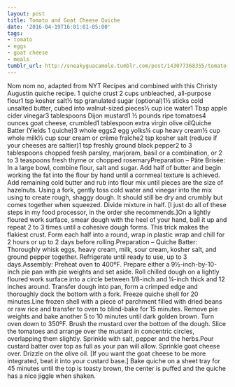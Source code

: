 ```yaml
---
layout: post
title: Tomato and Goat Cheese Quiche
date: '2016-04-19T16:01:01-05:00'
tags:
- tomato
- eggs
- goat cheese
- meals
tumblr_url: http://sneakyguacamole.tumblr.com/post/143077368355/tomato-and-goat-cheese-quiche
---
```

Nom nom no, adapted from NYT Recipes and combined with this Christy Augustin quiche recipe. 1 quiche crust 2 cups unbleached, all-purpose flour1 tsp kosher salt½ tsp granulated sugar (optional)1½ sticks cold unsalted butter, cubed into walnut-sized pieces½ cup ice water1 Tbsp apple cider vinegar3 tablespoons Dijon mustard1 ½ pounds ripe tomatoes4 ounces goat cheese, crumbled1 tablespoon extra virgin olive oilQuiche Batter (Yields 1 quiche)3 whole eggs2 egg yolks¼ cup heavy cream½ cup whole milk½ cup sour cream or crème fraîche2 tsp kosher salt (reduce if your cheeses are saltier)1 tsp freshly ground black pepper2 to 3 tablespoons chopped fresh parsley, marjoram, basil or a combination, or 2 to 3 teaspoons fresh thyme or chopped rosemaryPreparation – Pâte Brisée: In a large bowl, combine flour, salt and sugar. Add half of butter and begin working the fat into the flour by hand until a cornmeal texture is achieved. Add remaining cold butter and rub into flour mix until pieces are the size of hazelnuts. Using a fork, gently toss cold water and vinegar into the mix using to create rough, shaggy dough. It should still be dry and crumbly but comes together when squeezed. Divide mixture in half. [I just do all of these steps in my food processor, in the order she recommends.]On a lightly floured work surface, smear dough with the heel of your hand, ball it up and repeat 2 to 3 times until a cohesive dough forms. This trick makes the flakiest crust. Form each half into a round, wrap in plastic wrap and chill for 2 hours or up to 2 days before rolling.Preparation – Quiche Batter: Thoroughly whisk eggs, heavy cream, milk, sour cream, kosher salt, and ground pepper together. Refrigerate until ready to use, up to 3 days.Assembly: Preheat oven to 400ºF. Prepare either a 9½-inch-by-10-inch pie pan with pie weights and set aside. Roll chilled dough on a lightly floured work surface into a circle between 1/8-inch and ¼-inch thick and 12 inches around. Transfer dough into pan, form a crimped edge and thoroughly dock the bottom with a fork. Freeze quiche shell for 20 minutes.Line frozen shell with a piece of parchment filled with dried beans or raw rice and transfer to oven to blind-bake for 15 minutes. Remove pie weights and bake another 5 to 10 minutes until dark golden brown. Turn oven down to 350ºF. Brush the mustard over the bottom of the dough. Slice the tomatoes and arrange over the mustard in concentric circles, overlapping them slightly. Sprinkle with salt, pepper and the herbs.Pour custard batter over top as full as your pan will allow. Sprinkle goat cheese over. Drizzle on the olive oil. [If you want the goat cheese to be more integrated, beat it into your custard base.] Bake quiche on a sheet tray for 45 minutes until the top is toasty brown, the center is puffed and the quiche has a nice jiggle when shaken.

